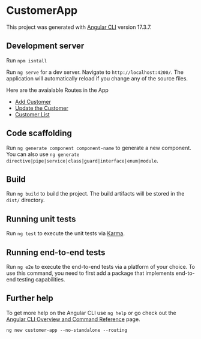 # CustomerApp

This project was generated with [Angular CLI](https://github.com/angular/angular-cli) version 17.3.7.



## Development server

Run `npm isntall`

Run `ng serve` for a dev server. Navigate to `http://localhost:4200/`. The application will automatically reload if you change any of the source files.

Here are the avaialable Routes in the App
*  [Add Customer](http://localhost:4200/customer)
*  [Update the Customer](http://localhost:4200/customer/{id})
*  [Customer List](http://localhost:4200/customer-list)


## Code scaffolding

Run `ng generate component component-name` to generate a new component. You can also use `ng generate directive|pipe|service|class|guard|interface|enum|module`.

## Build

Run `ng build` to build the project. The build artifacts will be stored in the `dist/` directory.

## Running unit tests

Run `ng test` to execute the unit tests via [Karma](https://karma-runner.github.io).

## Running end-to-end tests

Run `ng e2e` to execute the end-to-end tests via a platform of your choice. To use this command, you need to first add a package that implements end-to-end testing capabilities.

## Further help

To get more help on the Angular CLI use `ng help` or go check out the [Angular CLI Overview and Command Reference](https://angular.io/cli) page.


`ng new customer-app --no-standalone --routing`